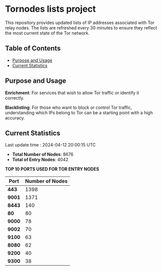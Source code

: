 # Tornodes lists project

This repository provides updated lists of IP addresses associated with Tor relay nodes. The lists are refreshed every 30 minutes to ensure they reflect the most current state of the Tor network.

## Table of Contents

- [Purpose and Usage](#purpose-and-usage)
- [Current Statistics](#current-statistics)


## Purpose and Usage

**Enrichment**: For services that wish to allow Tor traffic or identify it correctly.

**Blacklisting**: For those who want to block or control Tor traffic, understanding which IPs belong to Tor can be a starting point with a high accuracy.

## Current Statistics

Last update time : 2024-04-12 20:00:15 UTC

- **Total Number of Nodes**: 8676
- **Total of Entry Nodes**: 4042

**TOP 10 PORTS USED FOR TOR ENTRY NODES**

| **Port** | **Number of Nodes** |
|------|-----------------|
| **443**   | 1398  |
| **9001**   | 1371  |
| **8443**   | 140  |
| **80**   | 80  |
| **9000**   | 78  |
| **9002**   | 70  |
| **9100**   | 63  |
| **8080**   | 62  |
| **9200**   | 40  |
| **9300**   | 38  |

